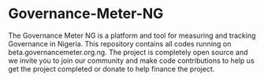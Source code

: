 # Governance-Meter-NG
The Governance Meter NG is a platform and tool for measuring and tracking Governance in Nigeria. This repository contains all codes running on beta.governancemeter.org.ng. The project is completely open source and we invite you to join our community and make code contributions to help us get the project completed or donate to help finance the project.
